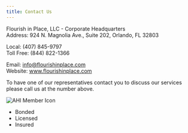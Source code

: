 ```yaml
---
title: Contact Us
---
```

Flourish in Place, LLC - Corporate Headquarters   
Address: 924 N. Magnolia Ave., Suite 202, Orlando, FL 32803

Local: (407) 845-9797  
Toll Free: (844) 822-1366  
  
Email: info@flourishinplace.com  
Website: www.flourishinplace.com  

To have one of our representatives contact you to discuss our services please call us at the number above.

![AHI Member Icon](/images/AHI-member-icon.jpg)

* Bonded
* Licensed
* Insured
